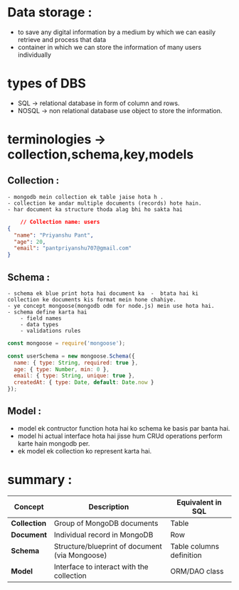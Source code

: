 # Data storage :

- to save any digital information by a medium by which we can easily retrieve and process that data
- container in which we can store the information of many users individually

# types of DBS
 - SQL -> relational database in form of column and rows.
 - NOSQL -> non relational database use object to store the information.

# terminologies -> collection,schema,key,models

  ## Collection : 
    - mongodb mein collection ek table jaise hota h .
    - collection ke andar multiple documents (records) hote hain.
    - har document ka structure thoda alag bhi ho sakta hai 

```json
    // Collection name: users
{
  "name": "Priyanshu Pant",
  "age": 20,
  "email": "pantpriyanshu707@gmail.com"
}
```

  ## Schema :
    - schema ek blue print hota hai document ka  -  btata hai ki collection ke documents kis format mein hone chahiye.
    - ye concept mongoose(mongodb odm for node.js) mein use hota hai.
    - schema define karta hai 
        - field names
        - data types
        - validations rules
```js
const mongoose = require('mongoose');

const userSchema = new mongoose.Schema({
  name: { type: String, required: true },
  age: { type: Number, min: 0 },
  email: { type: String, unique: true },
  createdAt: { type: Date, default: Date.now }
});
```
 ## Model :
   -  model ek contructor function hota hai ko schema ke basis par banta hai.
   - model hi actual interface hota hai jisse hum CRUd operations perform karte hain mongodb per.
   - ek model ek collection ko represent karta hai.



# summary : 

| Concept        | Description                                    | Equivalent in SQL        |
| -------------- | ---------------------------------------------- | ------------------------ |
| **Collection** | Group of MongoDB documents                     | Table                    |
| **Document**   | Individual record in MongoDB                   | Row                      |
| **Schema**     | Structure/blueprint of document (via Mongoose) | Table columns definition |
| **Model**      | Interface to interact with the collection      | ORM/DAO class            |
